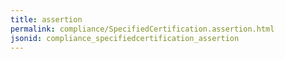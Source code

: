 ```yaml
---
title: assertion
permalink: compliance/SpecifiedCertification.assertion.html
jsonid: compliance_specifiedcertification_assertion
---
```

